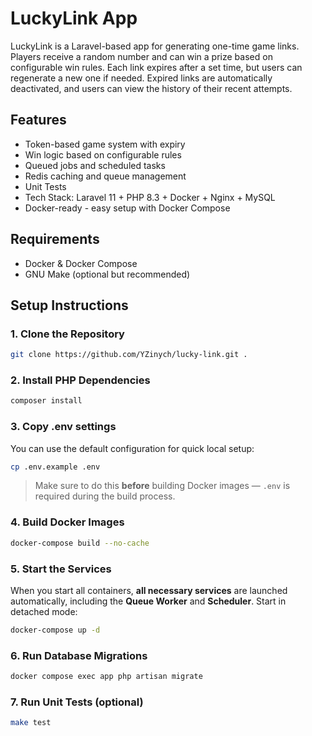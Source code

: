 # LuckyLink App

LuckyLink is a Laravel-based app for generating one-time game links.
Players receive a random number and can win a prize based on configurable win rules.
Each link expires after a set time, but users can regenerate a new one if needed.
Expired links are automatically deactivated, and users can view the history of their recent attempts.

## Features

- Token-based game system with expiry
- Win logic based on configurable rules
- Queued jobs and scheduled tasks
- Redis caching and queue management
- Unit Tests
- Tech Stack: Laravel 11 + PHP 8.3 + Docker + Nginx + MySQL
- Docker-ready - easy setup with Docker Compose

## Requirements

- Docker & Docker Compose
- GNU Make (optional but recommended)

## Setup Instructions

### 1. Clone the Repository

```bash
git clone https://github.com/YZinych/lucky-link.git .
```

### 2. Install PHP Dependencies

```bash
composer install
```

### 3. Copy .env settings

You can use the default configuration for quick local setup:

```bash
cp .env.example .env
```

> Make sure to do this **before** building Docker images — `.env` is required during the build process.

### 4. Build Docker Images

```bash
docker-compose build --no-cache
```

### 5. Start the Services

When you start all containers, **all necessary services** are launched automatically, including the **Queue Worker** and **Scheduler**.
Start in detached mode:

```bash
docker-compose up -d
```

### 6. Run Database Migrations

```bash
docker compose exec app php artisan migrate
```

### 7. Run Unit Tests (optional)

```bash
make test
```
